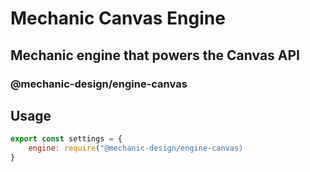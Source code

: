 # Mechanic Canvas Engine

## Mechanic engine that powers the Canvas API

### @mechanic-design/engine-canvas

## Usage

```js
export const settings = {
    engine: require("@mechanic-design/engine-canvas)
}
```
